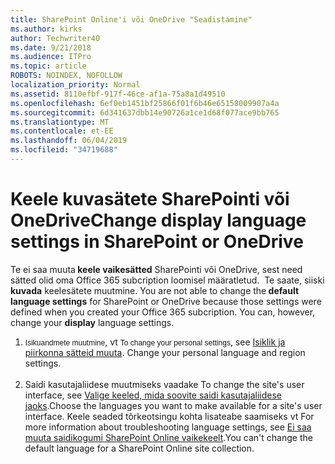 ```yaml
---
title: SharePoint Online'i või OneDrive "Seadistamine"
ms.author: kirks
author: Techwriter40
ms.date: 9/21/2018
ms.audience: ITPro
ms.topic: article
ROBOTS: NOINDEX, NOFOLLOW
localization_priority: Normal
ms.assetid: 8110efbf-917f-46ce-af1a-75a8a1d49510
ms.openlocfilehash: 6ef0eb1451bf25866f01f6b46e65158009907a4a
ms.sourcegitcommit: 6d341637dbb14e90726a1ce1d68f077ace9bb765
ms.translationtype: MT
ms.contentlocale: et-EE
ms.lasthandoff: 06/04/2019
ms.locfileid: "34719688"
---
```

# <a name="change-display-language-settings-in-sharepoint-or-onedrive"></a><span data-ttu-id="59d46-102">Keele kuvasätete SharePointi või OneDrive</span><span class="sxs-lookup"><span data-stu-id="59d46-102">Change display language settings in SharePoint or OneDrive</span></span> 

<p><span data-ttu-id="59d46-103">Te ei saa muuta<strong> keele vaikesätted</strong> SharePointi või OneDrive, sest need sätted olid oma Office 365 subcription loomisel määratletud. &nbsp;Te saate, siiski <strong>kuvada</strong> keelesätete muutmine.&nbsp;</span><span class="sxs-lookup"><span data-stu-id="59d46-103">You are not able to change the<strong> default language settings</strong> for SharePoint or OneDrive because those settings were defined when you created your Office 365 subcription.&nbsp;You can, however, change your <strong>display</strong> language settings.&nbsp;</span></span></p> <ol> <li><span data-ttu-id="59d46-104"><span style="display: inline !important; float: none; cursor: text; font-family: Verdana,Arial,Helvetica,sans-serif; font-size: 12px; font-style: normal; font-variant: normal; font-weight: 400; letter-spacing: normal; orphans: 2; text-align: left; text-decoration: none; text-indent: 0px; text-transform: none; -webkit-text-stroke-width: 0px; white-space: normal; word-spacing: 0px;">Isikuandmete muutmine</span>, vt <a title="oma isikliku ja piirkonna muutmine</span><span class="sxs-lookup"><span data-stu-id="59d46-104"><span style="display: inline !important; float: none; cursor: text; font-family: Verdana,Arial,Helvetica,sans-serif; font-size: 12px; font-style: normal; font-variant: normal; font-weight: 400; letter-spacing: normal; orphans: 2; text-align: left; text-decoration: none; text-indent: 0px; text-transform: none; -webkit-text-stroke-width: 0px; white-space: normal; word-spacing: 0px;">To change your personal settings</span>, see <a title="Change your personal language and region settings</span></span>" href="https://support.office.com/en-us/article/Change-your-personal-language-and-region-settings-caa1fccc-bcdb-42f3-9e5b-45957647ffd7"><span data-ttu-id="59d46-105">Isiklik ja piirkonna sätteid muuta</a>.&nbsp;</span><span class="sxs-lookup"><span data-stu-id="59d46-105">Change your personal language and region settings</a>.&nbsp;</span></span><br /><br /></li> <li><span data-ttu-id="59d46-106">Saidi kasutajaliidese muutmiseks vaadake <a title="valida soovitud kohta saidi kasutajaliidese keeled</span><span class="sxs-lookup"><span data-stu-id="59d46-106">To change the site's user interface, see <a title="Choose the languages you want to make available for a site's user interface</span></span>" href="https://support.office.com/en-us/article/choose-the-languages-you-want-to-make-available-for-a-site-s-user-interface-16d3a83c-05ab-4b50-8fbb-ff576a3351e8"><span data-ttu-id="59d46-107">Valige keeled, mida soovite saidi kasutajaliidese jaoks</a>.</span><span class="sxs-lookup"><span data-stu-id="59d46-107">Choose the languages you want to make available for a site's user interface</a>.</span></span> <span data-ttu-id="59d46-108">Keele seaded tõrkeotsingu kohta lisateabe saamiseks vt <a title="ei saa saidikogumi SharePoint Online keele muutmine</span><span class="sxs-lookup"><span data-stu-id="59d46-108">For more information about troubleshooting language settings, see <a title="You can't change the default language for a SharePoint Online site collection</span></span>" href="https://support.office.com/en-us/article/you-can-t-change-the-default-language-for-a-sharepoint-online-site-collection-40dda07e-6b41-49e9-9828-8805dcb92964"><span data-ttu-id="59d46-109">Ei saa muuta saidikogumi SharePoint Online vaikekeelt</a>.</span><span class="sxs-lookup"><span data-stu-id="59d46-109">You can't change the default language for a SharePoint Online site collection</a>.</span></span></li> </ol> <p>&nbsp;</p>

